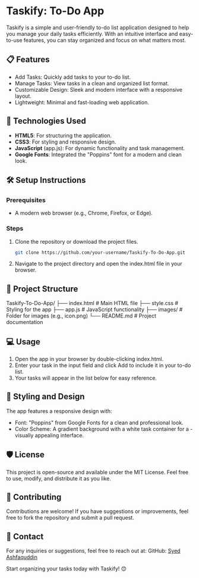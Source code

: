 # Taskify: To-Do App
Taskify is a simple and user-friendly to-do list application designed to help you manage your daily tasks efficiently. With an intuitive interface and easy-to-use features, you can stay organized and focus on what matters most.

## 📋 Features
- Add Tasks: Quickly add tasks to your to-do list.
- Manage Tasks: View tasks in a clean and organized list format.
- Customizable Design: Sleek and modern interface with a responsive layout.
- Lightweight: Minimal and fast-loading web application.

## 🚀 Technologies Used
- **HTML5**: For structuring the application.
- **CSS3**: For styling and responsive design.
- **JavaScript** (app.js): For dynamic functionality and task management.
- **Google Fonts**: Integrated the "Poppins" font for a modern and clean look.

## 🛠️ Setup Instructions
### Prerequisites
- A modern web browser (e.g., Chrome, Firefox, or Edge).
### Steps
1. Clone the repository or download the project files.
    ```bash
    git clone https://github.com/your-username/Taskify-To-Do-App.git
    ```
2. Navigate to the project directory and open the index.html file in your browser.

## 📂 Project Structure

Taskify-To-Do-App/
├── index.html         # Main HTML file
├── style.css          # Styling for the app
├── app.js             # JavaScript functionality
├── images/            # Folder for images (e.g., icon.png)
└── README.md          # Project documentation

## 💻 Usage
1. Open the app in your browser by double-clicking index.html.
2. Enter your task in the input field and click Add to include it in your to-do list.
3. Your tasks will appear in the list below for easy reference.

## 🎨 Styling and Design
The app features a responsive design with:

- Font: "Poppins" from Google Fonts for a clean and professional look.
- Color Scheme: A gradient background with a white task container for a -   visually appealing interface.

## 🛡️ License
This project is open-source and available under the MIT License. Feel free to use, modify, and distribute it as you like.

## 🤝 Contributing
Contributions are welcome! If you have suggestions or improvements, feel free to fork the repository and submit a pull request.

## 📧 Contact
For any inquiries or suggestions, feel free to reach out at:
GitHub: [Syed Ashfaquddin](https://github.com/Ashfaq03)

Start organizing your tasks today with Taskify! 😊